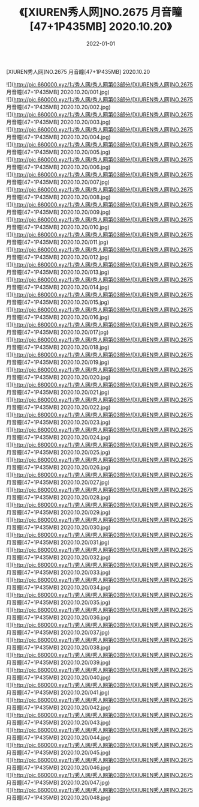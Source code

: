﻿---
layout: post
title:  《[XIUREN秀人网]NO.2675 月音瞳[47+1P435MB] 2020.10.20》
date:   2022-01-01
img: http://pic.660000.xyz/1:/秀人网/秀人网第03部分/[XIUREN秀人网]NO.2675 月音瞳[47+1P435MB] 2020.10.20/000.jpg
categories: [美女, 清纯, 唯美]
---

[XIUREN秀人网]NO.2675 月音瞳[47+1P435MB] 2020.10.20

 ![](http://pic.660000.xyz/1:/秀人网/秀人网第03部分/[XIUREN秀人网]NO.2675 月音瞳[47+1P435MB] 2020.10.20/001.jpg) <br>![](http://pic.660000.xyz/1:/秀人网/秀人网第03部分/[XIUREN秀人网]NO.2675 月音瞳[47+1P435MB] 2020.10.20/002.jpg) <br>![](http://pic.660000.xyz/1:/秀人网/秀人网第03部分/[XIUREN秀人网]NO.2675 月音瞳[47+1P435MB] 2020.10.20/003.jpg) <br>![](http://pic.660000.xyz/1:/秀人网/秀人网第03部分/[XIUREN秀人网]NO.2675 月音瞳[47+1P435MB] 2020.10.20/004.jpg) <br>![](http://pic.660000.xyz/1:/秀人网/秀人网第03部分/[XIUREN秀人网]NO.2675 月音瞳[47+1P435MB] 2020.10.20/005.jpg) <br>![](http://pic.660000.xyz/1:/秀人网/秀人网第03部分/[XIUREN秀人网]NO.2675 月音瞳[47+1P435MB] 2020.10.20/006.jpg) <br>![](http://pic.660000.xyz/1:/秀人网/秀人网第03部分/[XIUREN秀人网]NO.2675 月音瞳[47+1P435MB] 2020.10.20/007.jpg) <br>![](http://pic.660000.xyz/1:/秀人网/秀人网第03部分/[XIUREN秀人网]NO.2675 月音瞳[47+1P435MB] 2020.10.20/008.jpg) <br>![](http://pic.660000.xyz/1:/秀人网/秀人网第03部分/[XIUREN秀人网]NO.2675 月音瞳[47+1P435MB] 2020.10.20/009.jpg) <br>![](http://pic.660000.xyz/1:/秀人网/秀人网第03部分/[XIUREN秀人网]NO.2675 月音瞳[47+1P435MB] 2020.10.20/010.jpg) <br>![](http://pic.660000.xyz/1:/秀人网/秀人网第03部分/[XIUREN秀人网]NO.2675 月音瞳[47+1P435MB] 2020.10.20/011.jpg) <br>![](http://pic.660000.xyz/1:/秀人网/秀人网第03部分/[XIUREN秀人网]NO.2675 月音瞳[47+1P435MB] 2020.10.20/012.jpg) <br>![](http://pic.660000.xyz/1:/秀人网/秀人网第03部分/[XIUREN秀人网]NO.2675 月音瞳[47+1P435MB] 2020.10.20/013.jpg) <br>![](http://pic.660000.xyz/1:/秀人网/秀人网第03部分/[XIUREN秀人网]NO.2675 月音瞳[47+1P435MB] 2020.10.20/014.jpg) <br>![](http://pic.660000.xyz/1:/秀人网/秀人网第03部分/[XIUREN秀人网]NO.2675 月音瞳[47+1P435MB] 2020.10.20/015.jpg) <br>![](http://pic.660000.xyz/1:/秀人网/秀人网第03部分/[XIUREN秀人网]NO.2675 月音瞳[47+1P435MB] 2020.10.20/016.jpg) <br>![](http://pic.660000.xyz/1:/秀人网/秀人网第03部分/[XIUREN秀人网]NO.2675 月音瞳[47+1P435MB] 2020.10.20/017.jpg) <br>![](http://pic.660000.xyz/1:/秀人网/秀人网第03部分/[XIUREN秀人网]NO.2675 月音瞳[47+1P435MB] 2020.10.20/018.jpg) <br>![](http://pic.660000.xyz/1:/秀人网/秀人网第03部分/[XIUREN秀人网]NO.2675 月音瞳[47+1P435MB] 2020.10.20/019.jpg) <br>![](http://pic.660000.xyz/1:/秀人网/秀人网第03部分/[XIUREN秀人网]NO.2675 月音瞳[47+1P435MB] 2020.10.20/020.jpg) <br>![](http://pic.660000.xyz/1:/秀人网/秀人网第03部分/[XIUREN秀人网]NO.2675 月音瞳[47+1P435MB] 2020.10.20/021.jpg) <br>![](http://pic.660000.xyz/1:/秀人网/秀人网第03部分/[XIUREN秀人网]NO.2675 月音瞳[47+1P435MB] 2020.10.20/022.jpg) <br>![](http://pic.660000.xyz/1:/秀人网/秀人网第03部分/[XIUREN秀人网]NO.2675 月音瞳[47+1P435MB] 2020.10.20/023.jpg) <br>![](http://pic.660000.xyz/1:/秀人网/秀人网第03部分/[XIUREN秀人网]NO.2675 月音瞳[47+1P435MB] 2020.10.20/024.jpg) <br>![](http://pic.660000.xyz/1:/秀人网/秀人网第03部分/[XIUREN秀人网]NO.2675 月音瞳[47+1P435MB] 2020.10.20/025.jpg) <br>![](http://pic.660000.xyz/1:/秀人网/秀人网第03部分/[XIUREN秀人网]NO.2675 月音瞳[47+1P435MB] 2020.10.20/026.jpg) <br>![](http://pic.660000.xyz/1:/秀人网/秀人网第03部分/[XIUREN秀人网]NO.2675 月音瞳[47+1P435MB] 2020.10.20/027.jpg) <br>![](http://pic.660000.xyz/1:/秀人网/秀人网第03部分/[XIUREN秀人网]NO.2675 月音瞳[47+1P435MB] 2020.10.20/028.jpg) <br>![](http://pic.660000.xyz/1:/秀人网/秀人网第03部分/[XIUREN秀人网]NO.2675 月音瞳[47+1P435MB] 2020.10.20/029.jpg) <br>![](http://pic.660000.xyz/1:/秀人网/秀人网第03部分/[XIUREN秀人网]NO.2675 月音瞳[47+1P435MB] 2020.10.20/030.jpg) <br>![](http://pic.660000.xyz/1:/秀人网/秀人网第03部分/[XIUREN秀人网]NO.2675 月音瞳[47+1P435MB] 2020.10.20/031.jpg) <br>![](http://pic.660000.xyz/1:/秀人网/秀人网第03部分/[XIUREN秀人网]NO.2675 月音瞳[47+1P435MB] 2020.10.20/032.jpg) <br>![](http://pic.660000.xyz/1:/秀人网/秀人网第03部分/[XIUREN秀人网]NO.2675 月音瞳[47+1P435MB] 2020.10.20/033.jpg) <br>![](http://pic.660000.xyz/1:/秀人网/秀人网第03部分/[XIUREN秀人网]NO.2675 月音瞳[47+1P435MB] 2020.10.20/034.jpg) <br>![](http://pic.660000.xyz/1:/秀人网/秀人网第03部分/[XIUREN秀人网]NO.2675 月音瞳[47+1P435MB] 2020.10.20/035.jpg) <br>![](http://pic.660000.xyz/1:/秀人网/秀人网第03部分/[XIUREN秀人网]NO.2675 月音瞳[47+1P435MB] 2020.10.20/036.jpg) <br>![](http://pic.660000.xyz/1:/秀人网/秀人网第03部分/[XIUREN秀人网]NO.2675 月音瞳[47+1P435MB] 2020.10.20/037.jpg) <br>![](http://pic.660000.xyz/1:/秀人网/秀人网第03部分/[XIUREN秀人网]NO.2675 月音瞳[47+1P435MB] 2020.10.20/038.jpg) <br>![](http://pic.660000.xyz/1:/秀人网/秀人网第03部分/[XIUREN秀人网]NO.2675 月音瞳[47+1P435MB] 2020.10.20/039.jpg) <br>![](http://pic.660000.xyz/1:/秀人网/秀人网第03部分/[XIUREN秀人网]NO.2675 月音瞳[47+1P435MB] 2020.10.20/040.jpg) <br>![](http://pic.660000.xyz/1:/秀人网/秀人网第03部分/[XIUREN秀人网]NO.2675 月音瞳[47+1P435MB] 2020.10.20/041.jpg) <br>![](http://pic.660000.xyz/1:/秀人网/秀人网第03部分/[XIUREN秀人网]NO.2675 月音瞳[47+1P435MB] 2020.10.20/042.jpg) <br>![](http://pic.660000.xyz/1:/秀人网/秀人网第03部分/[XIUREN秀人网]NO.2675 月音瞳[47+1P435MB] 2020.10.20/043.jpg) <br>![](http://pic.660000.xyz/1:/秀人网/秀人网第03部分/[XIUREN秀人网]NO.2675 月音瞳[47+1P435MB] 2020.10.20/044.jpg) <br>![](http://pic.660000.xyz/1:/秀人网/秀人网第03部分/[XIUREN秀人网]NO.2675 月音瞳[47+1P435MB] 2020.10.20/045.jpg) <br>![](http://pic.660000.xyz/1:/秀人网/秀人网第03部分/[XIUREN秀人网]NO.2675 月音瞳[47+1P435MB] 2020.10.20/046.jpg) <br>![](http://pic.660000.xyz/1:/秀人网/秀人网第03部分/[XIUREN秀人网]NO.2675 月音瞳[47+1P435MB] 2020.10.20/047.jpg) <br>![](http://pic.660000.xyz/1:/秀人网/秀人网第03部分/[XIUREN秀人网]NO.2675 月音瞳[47+1P435MB] 2020.10.20/048.jpg) <br>